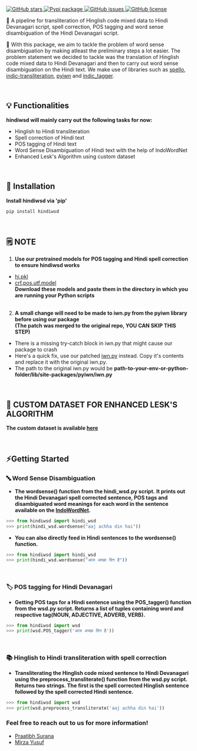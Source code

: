 <p>  
  <a href="https://github.com/praatibhsurana/Hinglish_Hindi_WSD/stargazers">  
    <img src="https://img.shields.io/github/stars/praatibhsurana/hinglish_hindi_wsd.svg?colorA=orange&colorB=orange&logo=github"  
         alt="GitHub stars">  
  </a> 
  <a href="https://pypi.org/project/hindiwsd/">  
      <img src="https://img.shields.io/pypi/v/hindiwsd?colorB=brightgreen" alt="Pypi package">  
  </a>  
  <a href="https://github.com/praatibhsurana/Hinglish_Hindi_WSD/issues">
        <img src="https://img.shields.io/github/issues/praatibhsurana/hinglish_hindi_wsd.svg"
             alt="GitHub issues">
  </a>
  <a href="https://github.com/praatibhsurana/Hinglish_Hindi_WSD/blob/main/LICENSE">  
        <img src="https://img.shields.io/github/license/praatibhsurana/hinglish_hindi_wsd.svg"  
             alt="GitHub license">  
  </a>
</p>  
  
<p> 📌 A pipeline for transliteration of Hinglish code mixed data to Hindi Devanagari script, spell correction, POS tagging and word sense disambiguation of the Hindi Devanagari script.       
</p>

<p>  
📖 With this package, we aim to tackle the problem of word sense disambiguation by making atleast the preliminary steps a lot easier. The problem statement we decided to tackle was the translation of Hinglish code mixed data to Hindi Devanagari and then to carry out word sense disambiguation on the Hindi text. We make use of libraries such as <a href='https://github.com/hellohaptik/spello'>spello</a>, <a href='https://github.com/indic-transliteration/indic_transliteration_py'>indic-transliteration</a>, <a href='https://github.com/riteshpanjwani/pyiwn'>pyiwn</a> and <a href='https://github.com/avineshpvs/indic_tagger'>indic_tagger</a>.   
</p>  <br>

## 💡 Functionalities

**hindiwsd will mainly carry out the following tasks for now:**

- Hinglish to Hindi transliteration
- Spell correction of Hindi text
- POS tagging of Hindi text
- Word Sense Disambiguation of Hindi text with the help of IndoWordNet
- Enhanced Lesk's Algorithm using custom dataset

<br>

## 💾 Installation

**Install hindiwsd via 'pip'**

```bash
pip install hindiwsd
```

<br>

## 🗒️ NOTE

1. **Use our pretrained models for POS tagging and Hindi spell correction to ensure hindiwsd works**

- [hi.pkl](https://github.com/praatibhsurana/Hinglish_Hindi_WSD/blob/main/src/hinglish-hindi-wsd/hi.pkl)
- [crf.pos.utf.model](https://github.com/praatibhsurana/Hinglish_Hindi_WSD/blob/main/src/hinglish-hindi-wsd/crf.pos.utf.model) <br>
  **Download these models and paste them in the directory in which you are running your Python scripts** <br><br>

2. **A small change will need to be made to iwn.py from the pyiwn library before using our package** <br>
   **(The patch was merged to the original repo, YOU CAN SKIP THIS STEP)**

- There is a missing try-catch block in iwn.py that might cause our package to crash
- Here's a quick fix, use our patched [iwn.py](https://github.com/praatibhsurana/pyiwn/blob/patch-1/pyiwn/iwn.py) instead. Copy it's contents and replace it with the original iwn.py.
- The path to the original iwn.py would be **path-to-your-env-or-python-folder/lib/site-packages/pyiwn/iwn.py**

<br>

## 📄 CUSTOM DATASET FOR ENHANCED LESK'S ALGORITHM

**The custom dataset is available [here](https://github.com/praatibhsurana/Hinglish_Hindi_WSD/tree/main/dataset)**

<br>

## ⚡Getting Started

### 🔤 Word Sense Disambiguation

- **The wordsense() function from the hindi_wsd.py script.**
  **It prints out the Hindi Devanagari spell corrected sentence, POS tags and disambiguated word meanings for each word in the sentence available on the [IndoWordNet](https://www.cfilt.iitb.ac.in/indowordnet/).**

```python
>>> from hindiwsd import hindi_wsd
>>> print(hindi_wsd.wordsense("aaj achha din hai"))
```

- **You can also directly feed in Hindi sentences to the wordsense() function.**

```python
>>> from hindiwsd import hindi_wsd
>>> print(hindi_wsd.wordsense("आज अच्छा दिन है"))
```

<br>

### 🏷️ POS tagging for Hindi Devanagari

- **Getting POS tags for a Hindi sentence using the POS_tagger() function from the wsd.py script. Returns a list of tuples containing word and respective tag(NOUN, ADJECTIVE, ADVERB, VERB).**

```python
>>> from hindiwsd import wsd
>>> print(wsd.POS_tagger('आज अच्छा दिन है'))
```

<br>

### 📚 Hinglish to Hindi transliteration with spell correction

- **Transliterating the Hinglish code mixed sentence to Hindi Devanagari using the preprocess_transliterate() function from the wsd.py script. Returns two strings. The first is the spell corrected Hinglish sentence followed by the spell corrected Hindi sentence.**

```python
>>> from hindiwsd import wsd
>>> print(wsd.preprocess_transliterate('aaj achha din hai'))
```

### Feel free to reach out to us for more information!

- [Praatibh Surana](https://github.com/praatibhsurana)
- [Mirza Yusuf](https://github.com/YusufBaig7)
